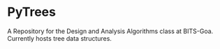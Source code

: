 # PyTrees
A Repository for the Design and Analysis Algorithms class at BITS-Goa. Currently hosts tree data structures.
